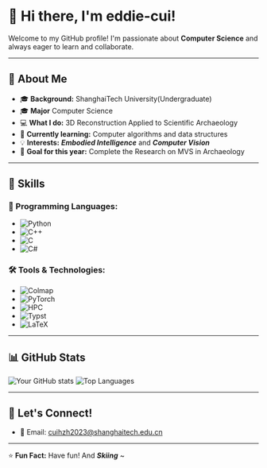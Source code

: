 # 👋 Hi there, I'm eddie-cui!

Welcome to my GitHub profile! I'm passionate about **Computer Science** and always eager to learn and collaborate. 

---

## 🌟 About Me

- 🎓 **Background:** ShanghaiTech University(Undergraduate)
- 🎓 **Major** Computer Science
- 💻 **What I do:** 3D Reconstruction Applied to Scientific Archaeology
- 🌱 **Currently learning:** Computer algorithms and data structures
- 💡 **Interests:** ***Embodied Intelligence*** and ***Computer Vision***
- 🔭 **Goal for this year:** Complete the Research on MVS in Archaeology

---

## 🚀 Skills

### 🧰 Programming Languages:
- ![Python](https://img.shields.io/badge/Python-3776AB?style=flat&logo=python&logoColor=white)
- ![C++](https://img.shields.io/badge/C++-00599C?style=flat&logo=c%2B%2B&logoColor=white)
- ![C](https://img.shields.io/badge/C-A8B9CC?style=flat&logo=c&logoColor=white)
- ![C#](https://img.shields.io/badge/C%23-239120?style=flat&logo=c-sharp&logoColor=white)

### 🛠️ Tools & Technologies:
- ![Colmap](https://img.shields.io/badge/Colmap-2C2C2C?style=flat&logo=colmap&logoColor=white)
- ![PyTorch](https://img.shields.io/badge/PyTorch-EE4C2C?style=flat&logo=pytorch&logoColor=white)
- ![HPC](https://img.shields.io/badge/High_Performance_Computing-0096D6?style=flat&logo=supermicro&logoColor=white)
- ![Typst](https://img.shields.io/badge/Typst-3B82F6?style=flat&logo=typst&logoColor=white)
- ![LaTeX](https://img.shields.io/badge/LaTeX-008080?style=flat&logo=latex&logoColor=white)

---


## 📊 GitHub Stats

![Your GitHub stats](https://github-readme-stats.vercel.app/api?username=eddie-cui&show_icons=true&theme=radical)
![Top Languages](https://github-readme-stats.vercel.app/api/top-langs/?username=eddie-cui&layout=compact&theme=radical)

---

## 🤝 Let's Connect!

- 📧 Email: [cuihzh2023@shanghaitech.edu.cn](mailto:cuihzh2023@shanghaitech.edu.cn)

---

⭐ **Fun Fact:** Have fun! And ***Skiing*** ~ 

